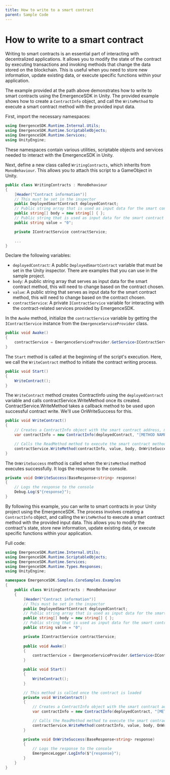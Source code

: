 ```yaml
---
title: How to write to a smart contract
parent: Sample Code
---
```


# How to write to a smart contract

Writing to smart contracts is an essential part of interacting with decentralized applications. It allows you to modify the state of the contract by executing transactions and invoking methods that change the data stored on the blockchain. This is useful when you need to store new information, update existing data, or execute specific functions within your application.

The example provided at the path above demonstrates how to write to smart contracts using the EmergenceSDK in Unity. The provided example shows how to create a `ContractInfo` object, and call the `WriteMethod` to execute a smart contract method with the provided input data.

First, import the necessary namespaces:

```csharp
using EmergenceSDK.Runtime.Internal.Utils;
using EmergenceSDK.Runtime.ScriptableObjects;
using EmergenceSDK.Runtime.Services;
using UnityEngine;
```

These namespaces contain various utilities, scriptable objects and services needed to interact with the EmergenceSDK in Unity.

Next, define a new class called `WritingContracts`, which inherits from `MonoBehaviour`. This allows you to attach this script to a GameObject in Unity.

```csharp
public class WritingContracts : MonoBehaviour
{
    [Header("Contract information")]
    // This must be set in the inspector
    public DeployedSmartContract deployedContract;
    // Public string array that is used as input data for the smart contract method
    public string[] body = new string[] { };
    // Public string that is used as input data for the smart contract method
    public string value = "0";

    private IContractService contractService;

    ...
}
```

Declare the following variables:

* `deployedContract`: A public `DeployedSmartContract` variable that must be set in the Unity inspector. There are examples that you can use in the sample project.
* `body`: A public string array that serves as input data for the smart contract method, this will need to change based on the contract chosen.
* `value`: A public string that serves as input data for the smart contract method, this will need to change based on the contract chosen.
* `contractService`: A private `IContractService` variable for interacting with the contract-related services provided by EmergenceSDK.

In the `Awake` method, initialize the `contractService` variable by getting the `IContractService` instance from the `EmergenceServiceProvider` class.

```csharp
public void Awake()
{
    contractService = EmergenceServiceProvider.GetService<IContractService>();
}
```

The `Start` method is called at the beginning of the script's execution. Here, we call the `WriteContract` method to initiate the contract writing process.

```csharp
public void Start()
{
    WriteContract();
}
```

The `WriteContract` method creates ContractInfo using the `deployedContract` variable and calls contractService.WriteMethod once its created. ContractService.WriteMethod takes a callback method to be used upon successful contract write. We'll use OnWriteSuccess for this.

```csharp
public void WriteContract()
{
    // Creates a ContractInfo object with the smart contract address, method name, network name, and default node URL
    var contractInfo = new ContractInfo(deployedContract, "[METHOD NAME]");

    // Calls the ReadMethod method to execute the smart contract method defined in the ABI with an empty input parameter
    contractService.WriteMethod(contractInfo, value, body, OnWriteSuccess, EmergenceLogger.LogError);
}
```

The `OnWriteSuccess` method is called when the `WriteMethod` method executes successfully. It logs the response to the console.

```csharp
private void OnWriteSuccess(BaseResponse<string> response)
{
    // Logs the response to the console
    Debug.Log($"{response}");
}
```

By following this example, you can write to smart contracts in your Unity project using the EmergenceSDK. The process involves creating a `ContractInfo` object, and calling the `WriteMethod` to execute a smart contract method with the provided input data. This allows you to modify the contract's state, store new information, update existing data, or execute specific functions within your application.



Full code:

```csharp
using EmergenceSDK.Runtime.Internal.Utils;
using EmergenceSDK.Runtime.ScriptableObjects;
using EmergenceSDK.Runtime.Services;
using EmergenceSDK.Runtime.Types.Responses;
using UnityEngine;

namespace EmergenceSDK.Samples.CoreSamples.Examples
{
    public class WritingContracts : MonoBehaviour
    {
        [Header("Contract information")]
        // This must be set in the inspector
        public DeployedSmartContract deployedContract;
        // Public string array that is used as input data for the smart contract method
        public string[] body = new string[] { };
        // Public string that is used as input data for the smart contract method
        public string value = "0";

        private IContractService contractService;
        
        public void Awake()
        {
            contractService = EmergenceServiceProvider.GetService<IContractService>();
        }

        public void Start()
        {
            WriteContract();
        }

        // This method is called once the contract is loaded
        private void WriteContract()
        {
            // Creates a ContractInfo object with the smart contract address, method name, network name, and default node URL
            var contractInfo = new ContractInfo(deployedContract, "[METHOD NAME]");

            // Calls the ReadMethod method to execute the smart contract method defined in the ABI with an empty input parameter
            contractService.WriteMethod(contractInfo, value, body, OnWriteSuccess, EmergenceLogger.LogError);
        }

        private void OnWriteSuccess(BaseResponse<string> response)
        {
            // Logs the response to the console
            EmergenceLogger.LogInfo($"{response}");
        }
    }
}
```
